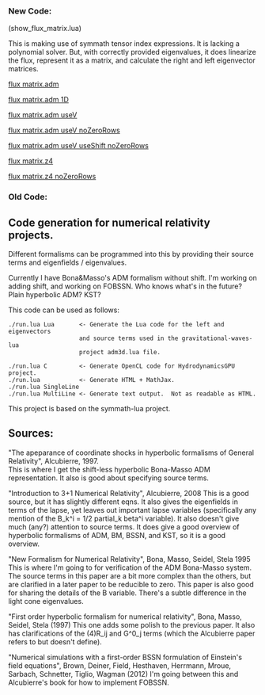 ### New Code:
(show_flux_matrix.lua)


This is making use of symmath tensor index expressions.
It is lacking a polynomial solver.
But, with correctly provided eigenvalues, it does linearize the flux, represent it as a matrix, and calculate the right and left eigenvector matrices.

[flux matrix.adm](https://htmlpreview.github.io/?https://github.com/thenumbernine/numerical-relativity-codegen/blob/master/flux_matrix_output/flux_matrix%2eadm%2ehtml)

[flux matrix.adm 1D](https://htmlpreview.github.io/?https://github.com/thenumbernine/numerical-relativity-codegen/blob/master/flux_matrix_output/flux_matrix%2eadm_1D%2ehtml)

[flux matrix.adm useV](https://htmlpreview.github.io/?https://github.com/thenumbernine/numerical-relativity-codegen/blob/master/flux_matrix_output/flux_matrix%2eadm_useV%2ehtml)

[flux matrix.adm useV noZeroRows](https://htmlpreview.github.io/?https://github.com/thenumbernine/numerical-relativity-codegen/blob/master/flux_matrix_output/flux_matrix%2eadm_useV_noZeroRows%2ehtml)

[flux matrix.adm useV useShift noZeroRows](https://htmlpreview.github.io/?https://github.com/thenumbernine/numerical-relativity-codegen/blob/master/flux_matrix_output/flux_matrix%2eadm_useV_useShift_noZeroRows%2ehtml)

[flux matrix.z4](https://htmlpreview.github.io/?https://github.com/thenumbernine/numerical-relativity-codegen/blob/master/flux_matrix_output/flux_matrix%2ez4%2ehtml)

[flux matrix.z4 noZeroRows](https://htmlpreview.github.io/?https://github.com/thenumbernine/numerical-relativity-codegen/blob/master/flux_matrix_output/flux_matrix%2ez4_noZeroRows%2ehtml)


### Old Code:


## Code generation for numerical relativity projects.

Different formalisms can be programmed into this by providing their source
terms and eigenfields / eigenvalues.

Currently I have Bona&Masso's ADM formalism without shift.  I'm working on
adding shift, and working on FOBSSN.
Who knows what's in the future?  Plain hyperbolic ADM?  KST?

This code can be used as follows:

	./run.lua Lua		<- Generate the Lua code for the left and eigenvectors
						and source terms used in the gravitational-waves-lua
						project adm3d.lua file.

	./run.lua C			<- Generate OpenCL code for HydrodynamicsGPU project.
	./run.lua			<- Generate HTML + MathJax.
	./run.lua SingleLine
	./run.lua MultiLine <- Generate text output.  Not as readable as HTML.

This project is based on the symmath-lua project.

## Sources:

"The apeparance of coordinate shocks in hyperbolic formalisms of General
Relativity", Alcubierre, 1997.		
	This is where I get the shift-less hyperbolic Bona-Masso ADM representation.
	It also is good about specifying source terms.

"Introduction to 3+1 Numerical Relativity", Alcubierre, 2008
	This is a good source, but it has slightly different eqns.  It also gives the
	eigenfields in terms of the lapse, yet leaves out important lapse variables
	(specifically any mention of the B_k^i = 1/2 partial_k beta^i variable).  It
	also doesn't give much (any?) attention to source terms.
	It does give a good overview of hyperbolic formalisms of ADM, BM, BSSN, and
	KST, so it is a good overview.

"New Formalism for Numerical Relativity", Bona, Masso, Seidel, Stela 1995
	This is where I'm going to for verification of the ADM Bona-Masso system.
	The source terms in this paper are a bit more complex than the others,
	but are clarified in a later paper to be reducible to zero.
	This paper is also good for sharing the details of the B variable.
	There's a subtle difference in the light cone eigenvalues.

"First order hyperbolic formalism for numerical relativity", Bona, Masso,
Seidel, Stela (1997)
	This one adds some polish to the previous paper. It also has clarifications
	of the (4)R_ij and G^0_j terms (which the Alcubierre paper refers to but
	doesn't define).

"Numerical simulations with a first-order BSSN formulation of Einstein's field
equations", Brown, Deiner, Field, Hesthaven, Herrmann, Mroue, Sarbach,
Schnetter, Tiglio, Wagman (2012)
	I'm going between this and Alcubierre's book for how to implement FOBSSN.

